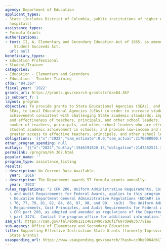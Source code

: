 ```yaml
---
agency: Department of Education
applicant_types:
- State (includes District of Columbia, public institutions of higher education and
  hospitals)
assistance_types:
- Formula Grants
authorizations:
- text: II, A, Elementary and Secondary Education Act of 1965, as amended by the Every
    Student Succeeds Act.
  url: null
beneficiary_types:
- Education Professional
- Student/Trainee
categories:
- Education - Elementary and Secondary
- Education - Teacher Training
cfda: '84.367'
fiscal_year: '2022'
grants_url: https://grants.gov/search-grants?cfda=84.367
is_subpart_f: 1
layout: program
objective: To provide grants to State Educational Agencies (SEAs), and, through the
  SEAs, to Local Educational Agencies (LEAs) in order to increase student academic
  achievement consistent with challenging State academic standards; improve the quality
  and effectiveness of teachers, principals, and other school leaders; increase the
  number of teachers, principals, and other school leaders who are effective in improving
  student academic achievement in schools; and provide low-income and minority students
  greater access to effective teachers, principals, and other school leaders.
obligations: '[{"x":"2022","sam_estimate":0.0,"sam_actual":2170080000.0,"usa_spending_actual":2147555794.99},{"x":"2023","sam_estimate":2190080000.0,"sam_actual":0.0,"usa_spending_actual":2154215102.26},{"x":"2024","sam_estimate":2190080000.0,"sam_actual":0.0,"usa_spending_actual":2173806446.17}]'
other_program_spending: null
outlays: '[{"x":"2022","outlay":1946191820.15,"obligation":2147452521.32},{"x":"2023","outlay":949037932.43,"obligation":2167593945.0},{"x":"2024","outlay":5084290.04,"obligation":485681177.0}]'
permalink: /program/84.367.html
popular_name: ''
program_type: assistance_listing
results:
- description: No Current Data Available.
  year: '2016'
- description: The Department awards 57 formula grants annually.
  year: '2023'
rules_regulations: "2 CFR 200, Uniform Administrative Requirements, Cost Principles,\
  \ and Audit Requirements for Federal Awards, applies to this program. \n(a)  The\
  \ Education Department General Administrative Regulations (EDGAR) in 34 CFR parts\
  \ 76, 77, 79, 81, 82, 84, 86, 97, 98, and 99.  \n(b)  The Uniform Administrative\
  \ Requirements, Cost Principles, and Audit Requirements for Federal Awards in 2\
  \ CFR part 200, as adopted and amended as regulations of the Department in 2 CFR\
  \ part 3474.  Contact the program office for additional information."
sam_url: https://sam.gov/fal/eb06121c46184907a36f1f697d9e03b7/view
sub-agency: Office of Elementary and Secondary Education
title: Supporting Effective Instruction State Grants (formerly Improving Teacher Quality
  State Grants)
usaspending_url: https://www.usaspending.gov/search/?hash=cc9be9004db17b6caae0d11b43854929
---
```

